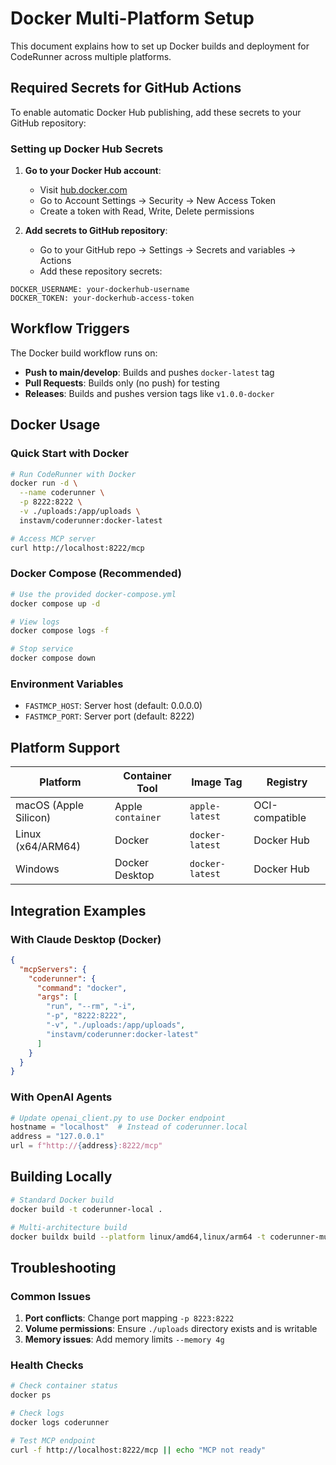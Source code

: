 # Docker Multi-Platform Setup

This document explains how to set up Docker builds and deployment for CodeRunner across multiple platforms.

## Required Secrets for GitHub Actions

To enable automatic Docker Hub publishing, add these secrets to your GitHub repository:

### Setting up Docker Hub Secrets

1. **Go to your Docker Hub account**:
   - Visit [hub.docker.com](https://hub.docker.com)
   - Go to Account Settings → Security → New Access Token
   - Create a token with Read, Write, Delete permissions

2. **Add secrets to GitHub repository**:
   - Go to your GitHub repo → Settings → Secrets and variables → Actions
   - Add these repository secrets:

```
DOCKER_USERNAME: your-dockerhub-username
DOCKER_TOKEN: your-dockerhub-access-token
```

## Workflow Triggers

The Docker build workflow runs on:
- **Push to main/develop**: Builds and pushes `docker-latest` tag
- **Pull Requests**: Builds only (no push) for testing
- **Releases**: Builds and pushes version tags like `v1.0.0-docker`

## Docker Usage

### Quick Start with Docker

```bash
# Run CodeRunner with Docker
docker run -d \
  --name coderunner \
  -p 8222:8222 \
  -v ./uploads:/app/uploads \
  instavm/coderunner:docker-latest

# Access MCP server
curl http://localhost:8222/mcp
```

### Docker Compose (Recommended)

```bash
# Use the provided docker-compose.yml
docker compose up -d

# View logs
docker compose logs -f

# Stop service
docker compose down
```

### Environment Variables

- `FASTMCP_HOST`: Server host (default: 0.0.0.0)
- `FASTMCP_PORT`: Server port (default: 8222)

## Platform Support

| Platform | Container Tool | Image Tag | Registry |
|----------|----------------|-----------|----------|
| macOS (Apple Silicon) | Apple `container` | `apple-latest` | OCI-compatible |
| Linux (x64/ARM64) | Docker | `docker-latest` | Docker Hub |
| Windows | Docker Desktop | `docker-latest` | Docker Hub |

## Integration Examples

### With Claude Desktop (Docker)
```json
{
  "mcpServers": {
    "coderunner": {
      "command": "docker",
      "args": [
        "run", "--rm", "-i",
        "-p", "8222:8222",
        "-v", "./uploads:/app/uploads",
        "instavm/coderunner:docker-latest"
      ]
    }
  }
}
```

### With OpenAI Agents
```python
# Update openai_client.py to use Docker endpoint
hostname = "localhost"  # Instead of coderunner.local
address = "127.0.0.1"
url = f"http://{address}:8222/mcp"
```

## Building Locally

```bash
# Standard Docker build
docker build -t coderunner-local .

# Multi-architecture build
docker buildx build --platform linux/amd64,linux/arm64 -t coderunner-multiarch .
```

## Troubleshooting

### Common Issues

1. **Port conflicts**: Change port mapping `-p 8223:8222`
2. **Volume permissions**: Ensure `./uploads` directory exists and is writable
3. **Memory issues**: Add memory limits `--memory 4g`

### Health Checks

```bash
# Check container status
docker ps

# Check logs
docker logs coderunner

# Test MCP endpoint
curl -f http://localhost:8222/mcp || echo "MCP not ready"
```